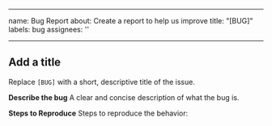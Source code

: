 
---
name: Bug Report
about: Create a report to help us improve
title: "[BUG]"
labels: bug
assignees: ''

---
## Add a title
Replace `[BUG]` with a short, descriptive title of the issue.

**Describe the bug**
A clear and concise description of what the bug is.

**Steps to Reproduce**
Steps to reproduce the behavior:


